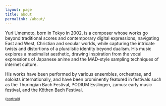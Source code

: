 ```yaml
---
layout: page
title: about
permalink: /about/
---
```


Yuri Umemoto, born in Tokyo in 2002, is a composer whose works go beyond traditional scores and contemporary digital expressions, navigating East and West, Christian and secular worlds, while capturing the intricate twists and distortions of a pluralistic identity beyond dualism. His music explores a maximalist aesthetic, drawing inspiration from the vocal expressions of Japanese anime and the MAD-style sampling techniques of internet culture.  

His works have been performed by various ensembles, orchestras, and soloists internationally, and have been prominently featured in festivals such as the Thuringian Bach Festival, PODIUM Esslingen, zamus: early music festival, and the Köthen Bach Festival.  

<small>([portrait](https://sophia-hegewald.de/yuri-umemoto-komponist))</small>  
